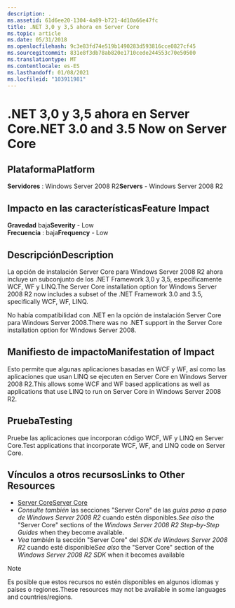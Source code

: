 ```yaml
---
description: .
ms.assetid: 61d6ee20-1304-4a89-b721-4d10a66e47fc
title: .NET 3,0 y 3,5 ahora en Server Core
ms.topic: article
ms.date: 05/31/2018
ms.openlocfilehash: 9c3e83fd74e519b1490283d593816cce0827cf45
ms.sourcegitcommit: 831e8f3db78ab820e1710cede244553c70e50500
ms.translationtype: MT
ms.contentlocale: es-ES
ms.lasthandoff: 01/08/2021
ms.locfileid: "103911981"
---
```

# <a name="net-30-and-35-now-on-server-core"></a><span data-ttu-id="7b5d8-103">.NET 3,0 y 3,5 ahora en Server Core</span><span class="sxs-lookup"><span data-stu-id="7b5d8-103">.NET 3.0 and 3.5 Now on Server Core</span></span>

## <a name="platform"></a><span data-ttu-id="7b5d8-104">Plataforma</span><span class="sxs-lookup"><span data-stu-id="7b5d8-104">Platform</span></span>

<span data-ttu-id="7b5d8-105">**Servidores** : Windows Server 2008 R2</span><span class="sxs-lookup"><span data-stu-id="7b5d8-105">**Servers** - Windows Server 2008 R2</span></span>  



## <a name="feature-impact"></a><span data-ttu-id="7b5d8-106">Impacto en las características</span><span class="sxs-lookup"><span data-stu-id="7b5d8-106">Feature Impact</span></span>

 <span data-ttu-id="7b5d8-107">**Gravedad** baja</span><span class="sxs-lookup"><span data-stu-id="7b5d8-107">**Severity** - Low</span></span>  
<span data-ttu-id="7b5d8-108">**Frecuencia** : baja</span><span class="sxs-lookup"><span data-stu-id="7b5d8-108">**Frequency** - Low</span></span>  





## <a name="description"></a><span data-ttu-id="7b5d8-109">Descripción</span><span class="sxs-lookup"><span data-stu-id="7b5d8-109">Description</span></span>

<span data-ttu-id="7b5d8-110">La opción de instalación Server Core para Windows Server 2008 R2 ahora incluye un subconjunto de los .NET Framework 3,0 y 3,5, específicamente WCF, WF y LINQ.</span><span class="sxs-lookup"><span data-stu-id="7b5d8-110">The Server Core installation option for Windows Server 2008 R2 now includes a subset of the .NET Framework 3.0 and 3.5, specifically WCF, WF, LINQ.</span></span>

<span data-ttu-id="7b5d8-111">No había compatibilidad con .NET en la opción de instalación Server Core para Windows Server 2008.</span><span class="sxs-lookup"><span data-stu-id="7b5d8-111">There was no .NET support in the Server Core installation option for Windows Server 2008.</span></span>

## <a name="manifestation-of-impact"></a><span data-ttu-id="7b5d8-112">Manifiesto de impacto</span><span class="sxs-lookup"><span data-stu-id="7b5d8-112">Manifestation of Impact</span></span>

<span data-ttu-id="7b5d8-113">Esto permite que algunas aplicaciones basadas en WCF y WF, así como las aplicaciones que usan LINQ se ejecuten en Server Core en Windows Server 2008 R2.</span><span class="sxs-lookup"><span data-stu-id="7b5d8-113">This allows some WCF and WF based applications as well as applications that use LINQ to run on Server Core in Windows Server 2008 R2.</span></span>

## <a name="testing"></a><span data-ttu-id="7b5d8-114">Prueba</span><span class="sxs-lookup"><span data-stu-id="7b5d8-114">Testing</span></span>

<span data-ttu-id="7b5d8-115">Pruebe las aplicaciones que incorporan código WCF, WF y LINQ en Server Core.</span><span class="sxs-lookup"><span data-stu-id="7b5d8-115">Test applications that incorporate WCF, WF, and LINQ code on Server Core.</span></span>

## <a name="links-to-other-resources"></a><span data-ttu-id="7b5d8-116">Vínculos a otros recursos</span><span class="sxs-lookup"><span data-stu-id="7b5d8-116">Links to Other Resources</span></span>

-   <span data-ttu-id="7b5d8-117">[Server Core](/previous-versions/windows/desktop/legacy/ms723891(v=vs.85))</span><span class="sxs-lookup"><span data-stu-id="7b5d8-117">[Server Core](/previous-versions/windows/desktop/legacy/ms723891(v=vs.85))</span></span>
-   <span data-ttu-id="7b5d8-118">*Consulte también* las secciones "Server Core" de las *guías paso a paso de Windows Server 2008 R2* cuando estén disponibles.</span><span class="sxs-lookup"><span data-stu-id="7b5d8-118">*See also* the "Server Core" sections of the *Windows Server 2008 R2 Step-by-Step Guides* when they become available.</span></span>
-   <span data-ttu-id="7b5d8-119">*Vea también* la sección "Server Core" del *SDK de Windows Server 2008 R2* cuando esté disponible</span><span class="sxs-lookup"><span data-stu-id="7b5d8-119">*See also* the "Server Core" section of the *Windows Server 2008 R2 SDK* when it becomes available</span></span>

> [!Note]  
> <span data-ttu-id="7b5d8-120">Es posible que estos recursos no estén disponibles en algunos idiomas y países o regiones.</span><span class="sxs-lookup"><span data-stu-id="7b5d8-120">These resources may not be available in some languages and countries/regions.</span></span>

 

 

 

